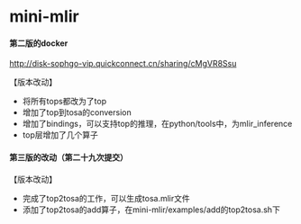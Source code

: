 # mini-mlir

#### 第二版的docker
http://disk-sophgo-vip.quickconnect.cn/sharing/cMgVR8Ssu

【版本改动】
* 将所有tops都改为了top
* 增加了top到tosa的conversion
* 增加了bindings，可以支持top的推理，在python/tools中，为mlir_inference
* top层增加了几个算子


#### 第三版的改动（第二十九次提交）

【版本改动】
* 完成了top2tosa的工作，可以生成tosa.mlir文件
* 添加了top2tosa的add算子，在mini-mlir/examples/add的top2tosa.sh下
